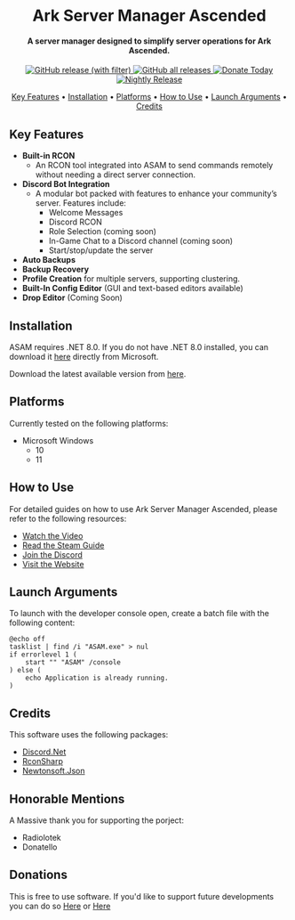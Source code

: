 <h1 align="center">
  <br>
    Ark Server Manager Ascended
  <br>
</h1>

<h4 align="center">A server manager designed to simplify server operations for Ark Ascended.</h4>

<p align="center">
  <a href="https://github.com/CSBrad/ASAM/releases" target="_blank">
    <img alt="GitHub release (with filter)" src="https://img.shields.io/github/v/release/CSBrad/ASAM">
  </a>
  
  <a href="https://github.com/CSBrad/ASAM/releases" target="_blank">
    <img alt="GitHub all releases" src="https://img.shields.io/github/downloads/CSBrad/ASAM/total">
  </a>

  <a href="https://www.paypal.com/paypalme/BradleyRye" target="_blank">
    <img alt="Donate Today" src="https://img.shields.io/badge/Donate-Today-blue">
  </a>
  
  <a href="https://github.com/CSBrad/ASAM/releases/tag/v1.1.2.27" target="_blank">
    <img alt="Nightly Release" src="https://img.shields.io/badge/Nightly-Release-blue">
  </a>
  
</p>

<p align="center">
  <a href="#key-features">Key Features</a> •
  <a href="#installation">Installation</a> •
  <a href="#platforms">Platforms</a> •
  <a href="#how-to-use">How to Use</a> •
  <a href="#launch-args">Launch Arguments</a> •
  <a href="#credits">Credits</a>
</p>

## Key Features
* **Built-in RCON**
  - An RCON tool integrated into ASAM to send commands remotely without needing a direct server connection.
* **Discord Bot Integration**
  - A modular bot packed with features to enhance your community’s server. Features include:
    - Welcome Messages
    - Discord RCON
    - Role Selection (coming soon)
    - In-Game Chat to a Discord channel (coming soon)
    - Start/stop/update the server
* **Auto Backups**
* **Backup Recovery**
* **Profile Creation** for multiple servers, supporting clustering.
* **Built-In Config Editor** (GUI and text-based editors available)
* **Drop Editor** (Coming Soon)

## Installation

ASAM requires .NET 8.0. If you do not have .NET 8.0 installed, you can download it [here](https://dotnet.microsoft.com/en-us/download/dotnet/8.0) directly from Microsoft.

Download the latest available version from [here](https://github.com/CSBrad/ASAM/releases).

## Platforms
Currently tested on the following platforms:

* Microsoft Windows
  - 10
  - 11

## How to Use

For detailed guides on how to use Ark Server Manager Ascended, please refer to the following resources:

* [Watch the Video](https://www.youtube.com/watch?v=CHfZ9D54PYE&t=3s)
* [Read the Steam Guide](https://steamcommunity.com/sharedfiles/filedetails/?id=3099295123)
* [Join the Discord](https://discord.com/invite/7GQYecCgtu)
* [Visit the Website](https://bradsdigitaltools.co.uk/arkascended.php)

## Launch Arguments

To launch with the developer console open, create a batch file with the following content:

```batch
@echo off
tasklist | find /i "ASAM.exe" > nul
if errorlevel 1 (
    start "" "ASAM" /console
) else (
    echo Application is already running.
)
```

## Credits
This software uses the following packages:
*  [Discord.Net](https://github.com/discord-net/Discord.Net)
*  [RconSharp](https://github.com/stefanodriussi/rconsharp)
*  [Newtonsoft.Json](https://www.newtonsoft.com/json)

## Honorable Mentions 
A Massive thank you for supporting the porject:
* Radiolotek
* Donatello

## Donations
This is free to use software. If you'd like to support future developments you can do so [Here](https://www.paypal.com/paypalme/BradleyRye) or [Here](https://github.com/sponsors/CSBrad/)
